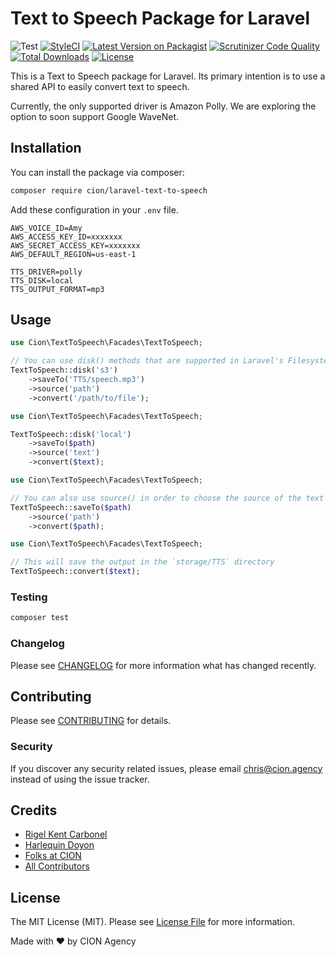 # Text to Speech Package for Laravel

![Test](https://github.com/ci-on/laravel-text-to-speech/workflows/Test/badge.svg?branch=master)
[![StyleCI](https://github.styleci.io/repos/264578171/shield?branch=master)](https://github.styleci.io/repos/264578171)
[![Latest Version on Packagist](https://img.shields.io/packagist/v/cion/laravel-text-to-speech.svg?style=flat-square)](https://packagist.org/packages/cion/laravel-text-to-speech)
[![Scrutinizer Code Quality](https://scrutinizer-ci.com/g/ci-on/laravel-text-to-speech/badges/quality-score.png?b=master)](https://scrutinizer-ci.com/g/ci-on/laravel-text-to-speech/?branch=master)
[![Total Downloads](https://img.shields.io/packagist/dt/cion/laravel-text-to-speech.svg?style=flat-square)](https://packagist.org/packages/cion/laravel-text-to-speech)
[![License](https://img.shields.io/github/license/ci-on/laravel-text-to-speech.svg?style=flat-square)](https://github.com/ci-on/laravel-text-to-speech/blob/master/LICENSE.md)
<!-- [
[![Build Status](wip)](ghactions)
 -->

This is a Text to Speech package for Laravel. Its primary intention is to use a shared API to easily convert text to speech.

Currently, the only supported driver is Amazon Polly. We are exploring the option to soon support Google WaveNet.

## Installation

You can install the package via composer:

```bash
composer require cion/laravel-text-to-speech
```

Add these configuration in your `.env` file.
```env
AWS_VOICE_ID=Amy
AWS_ACCESS_KEY_ID=xxxxxxx
AWS_SECRET_ACCESS_KEY=xxxxxxx
AWS_DEFAULT_REGION=us-east-1

TTS_DRIVER=polly
TTS_DISK=local
TTS_OUTPUT_FORMAT=mp3
```
## Usage

``` php
use Cion\TextToSpeech\Facades\TextToSpeech;

// You can use disk() methods that are supported in Laravel's Filesystem
TextToSpeech::disk('s3')
    ->saveTo('TTS/speech.mp3')
    ->source('path')
    ->convert('/path/to/file');
```

``` php
use Cion\TextToSpeech\Facades\TextToSpeech;

TextToSpeech::disk('local')
    ->saveTo($path)
    ->source('text')
    ->convert($text);
```

``` php
use Cion\TextToSpeech\Facades\TextToSpeech;

// You can also use source() in order to choose the source of the text to be converted
TextToSpeech::saveTo($path)
    ->source('path')
    ->convert($path);
```

``` php
use Cion\TextToSpeech\Facades\TextToSpeech;

// This will save the output in the `storage/TTS` directory
TextToSpeech::convert($text);
```

### Testing

``` bash
composer test
```

### Changelog

Please see [CHANGELOG](CHANGELOG.md) for more information what has changed recently.

## Contributing

Please see [CONTRIBUTING](CONTRIBUTING.md) for details.

### Security

If you discover any security related issues, please email chris@cion.agency instead of using the issue tracker.

## Credits

- [Rigel Kent Carbonel](https://github.com/luigel)
- [Harlequin Doyon](https://github.com/harlekoy)
- [Folks at CION](https://github.com/ci-on)
- [All Contributors](../../contributors)

## License

The MIT License (MIT). Please see [License File](LICENSE.md) for more information.

Made with ❤️ by CION Agency
